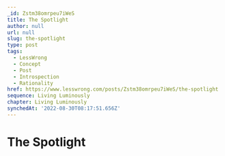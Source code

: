 ```yaml
---
_id: Zstm38omrpeu7iWeS
title: The Spotlight
author: null
url: null
slug: the-spotlight
type: post
tags:
  - LessWrong
  - Concept
  - Post
  - Introspection
  - Rationality
href: https://www.lesswrong.com/posts/Zstm38omrpeu7iWeS/the-spotlight
sequence: Living Luminously
chapter: Living Luminously
synchedAt: '2022-08-30T08:17:51.656Z'
---
```

# The Spotlight

